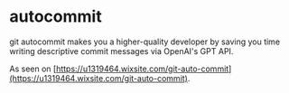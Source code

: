 # autocommit
git autocommit makes you a higher-quality developer by saving you time writing descriptive commit messages via OpenAI's GPT API.

As seen on [https://u1319464.wixsite.com/git-auto-commit](https://u1319464.wixsite.com/git-auto-commit).


